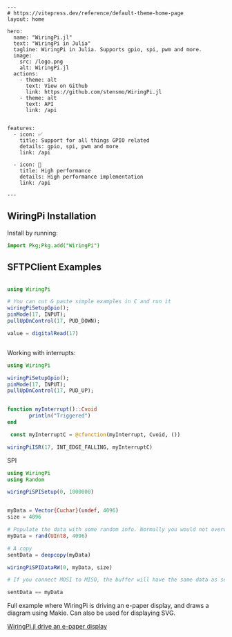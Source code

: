 ```@raw html
---
# https://vitepress.dev/reference/default-theme-home-page
layout: home

hero:
  name: "WiringPi.jl"
  text: "WiringPi in Julia"
  tagline: WiringPi in Julia. Supports gpio, spi, pwm and more.
  image:
    src: /logo.png
    alt: WiringPi.jl
  actions:
    - theme: alt
      text: View on Github
      link: https://github.com/stensmo/WiringPi.jl
    - theme: alt
      text: API
      link: /api


features:
  - icon: ✅
    title: Support for all things GPIO related
    details: gpio, spi, pwm and more
    link: /api

  - icon: 🚀
    title: High performance
    details: High performance implementation
    link: /api

---
``` 


## WiringPi Installation

Install by running:
```julia
import Pkg;Pkg.add("WiringPi")
```

## SFTPClient Examples

```julia

using WiringPi

# You can cut & paste simple examples in C and run it
wiringPiSetupGpio();
pinMode(17, INPUT);
pullUpDnControl(17, PUD_DOWN);

value = digitalRead(17)



```

Working with interrupts:
```julia
using WiringPi

wiringPiSetupGpio();
pinMode(17, INPUT);
pullUpDnControl(17, PUD_UP);


function myInterrupt()::Cvoid
       println("Triggered")
end

 const myInterruptC = @cfunction(myInterrupt, Cvoid, ())

wiringPiISR(17, INT_EDGE_FALLING, myInterruptC)

```

SPI
```julia
using WiringPi
using Random

wiringPiSPISetup(0, 1000000)


myData = Vector{Cuchar}(undef, 4096)
size = 4096

# Populate the data with some random info. Normally you would not overwrite the vector above.
myData = rand(UInt8, 4096)

# A copy
sentData = deepcopy(myData)

wiringPiSPIDataRW(0, myData, size)

# If you connect MOSI to MISO, the buffer will have the same data as sent. Otherwise it will be zeroes

sentData == myData

```

Full example where WiringPi is driving an e-paper display, and draws a diagram using Makie. Can also be used for displaying SVG.


[WiringPi.jl drive an e-paper display ](https://github.com/stensmo/WiringPi.jl/tree/main/examples)
